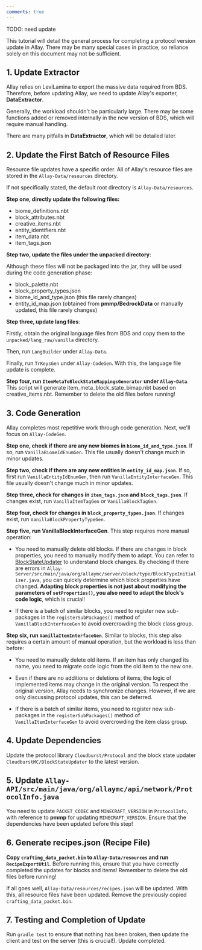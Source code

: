 ```yaml
---
comments: true
---
```


TODO: need update

This tutorial will detail the general process for completing a protocol version update in Allay. There may be many
special cases in practice, so reliance solely on this document may not be sufficient.

## 1. Update Extractor

Allay relies on LeviLamina to export the massive data required from BDS. Therefore, before updating Allay, we need to
update Allay's exporter, **DataExtractor**.

Generally, the workload shouldn't be particularly large. There may be some functions added or removed internally in the
new version of BDS, which will require manual handling.

There are many pitfalls in **DataExtractor**, which will be detailed later.

## 2. Update the First Batch of Resource Files

Resource file updates have a specific order. All of Allay's resource files are stored in the `Allay-Data/resources`
directory.

If not specifically stated, the default root directory is `Allay-Data/resources`.

**Step one, directly update the following files:**

- biome_definitions.nbt
- block_attributes.nbt
- creative_items.nbt
- entity_identifiers.nbt
- item_data.nbt
- item_tags.json

**Step two, update the files under the unpacked directory**:

Although these files will not be packaged into the jar, they will be used during the code generation phase:

- block_palette.nbt
- block_property_types.json
- biome_id_and_type.json (this file rarely changes)
- entity_id_map.json (obtained from **pmmp/BedrockData** or manually updated, this file rarely changes)

**Step three, update lang files**:

Firstly, obtain the original language files from BDS and copy them to the `unpacked/lang_raw/vanilla` directory.

Then, run `LangBuilder` under `Allay-Data`.

Finally, run `TrKeysGen` under `Allay-CodeGen`. With this, the language file update is complete.

**Step four, run `ItemMetaToBlockStateMappingsGenerator` under `Allay-Data`**. This script will generate
item_meta_block_state_bimap.nbt based on creative_items.nbt. Remember to delete the old files before running!

## 3. Code Generation

Allay completes most repetitive work through code generation. Next, we'll focus on `Allay-CodeGen`.

**Step one, check if there are any new biomes in `biome_id_and_type.json`**. If so, run `VanillaBiomeIdEnumGen`. This
file usually doesn't change much in minor updates.

**Step two, check if there are any new entities in `entity_id_map.json`**. If so, first run `VanillaEntityIdEnumGen`,
then run `VanillaEntityInterfaceGen`. This file usually doesn't change much in minor updates.

**Step three, check for changes in `item_tags.json` and `block_tags.json`**. If changes exist, run `VanillaItemTagGen` or `VanillaBlockTagGen`.

**Step four, check for changes in `block_property_types.json`**. If changes exist, run `VanillaBlockPropertyTypeGen`.

**Step five, run VanillaBlockInterfaceGen**. This step requires more manual operation:

- You need to manually delete old blocks. If there are changes in block properties, you need to manually modify them to
  adapt. You can refer to [BlockStateUpdater](https://github.com/CloudburstMC/BlockStateUpdater) to understand block
  changes.
  By checking if there are errors
  in `Allay-Server/src/main/java/org/allaymc/server/block/type/BlockTypeInitializer.java`, you can quickly determine
  which block properties have changed.
  **Adapting block properties is not just about modifying the parameters of `setProperties()`, you also need to adapt
  the block's code logic**, which is crucial!

- If there is a batch of similar blocks, you need to register new sub-packages in the `registerSubPackages()` method
  of `VanillaBlockInterfaceGen` to avoid overcrowding the block class group.

**Step six, run `VanillaItemInterfaceGen`**. Similar to blocks, this step also requires a certain amount of manual
operation, but the workload is less than before:

- You need to manually delete old items. If an item has only changed its name, you need to migrate code logic from the
  old item to the new one.

- Even if there are no additions or deletions of items, the logic of implemented items may change in the original
  version. To respect the original version, Allay needs to synchronize changes. However, if we are only discussing
  protocol updates, this can be deferred.

- If there is a batch of similar items, you need to register new sub-packages in the `registerSubPackages()` method
  of `VanillaItemInterfaceGen` to avoid overcrowding the item class group.

## 4. Update Dependencies

Update the protocol library `Cloudburst/Protocol` and the block state updater `CloudburstMC/BlockStateUpdater` to the
latest version.

## 5. Update `Allay-API/src/main/java/org/allaymc/api/network/ProtocolInfo.java`

You need to update `PACKET_CODEC` and `MINECRAFT_VERSION` in `ProtocolInfo`, with reference to **pmmp** for
updating `MINECRAFT_VERSION`. Ensure that the dependencies have been updated before this step!

## 6. Generate recipes.json (Recipe File)

**Copy `crafting_data_packet.bin` to `Allay-Data/resources` and run `RecipeExportUtil`**. Before running this, ensure
that you have correctly completed the updates for blocks and items! Remember to delete the old files before running!

If all goes well, `Allay-Data/resources/recipes.json` will be updated. With this, all resource files have been updated.
Remove the previously copied `crafting_data_packet.bin`.

## 7. Testing and Completion of Update

Run `gradle test` to ensure that nothing has been broken, then update the client and test on the server (this is
crucial!). Update completed.